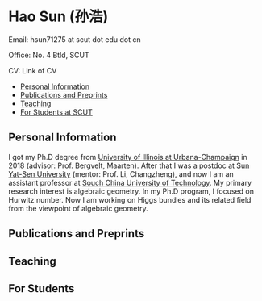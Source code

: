 # Hao Sun (孙浩)

Email: hsun71275 at scut dot edu dot cn

Office: No. 4 Btld, SCUT

CV: Link of CV

* [Personal Information](#PI)
* [Publications and Preprints](#Pub)
* [Teaching](#Teach)
* [For Students at SCUT](#Stud)


<h2 id="PI"> Personal Information </h2>

I got my Ph.D degree from [University of Illinois at Urbana-Champaign](https://math.illinois.edu/) in 2018 (advisor: Prof. Bergvelt, Maarten). After that I was a postdoc at [Sun Yat-Sen University](http://www.sysu.edu.cn/en/index.htm) (mentor: Prof. Li, Changzheng), and now I am an assistant professor at [Souch China University of Technology](https://www.scut.edu.cn/new/). My primary research interest is algebraic geometry. In my Ph.D program, I focused on Hurwitz number. Now I am working on Higgs bundles and its related field from the viewpoint of algebraic geometry.

<h2 id="Pub"> Publications and Preprints </h2>

 
<h2 id="Teach"> Teaching </h2>

<h2 id="Stud"> For Students </h2> 

